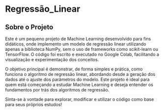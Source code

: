 # Regressão_Linear

## Sobre o Projeto

Este é um pequeno projeto de Machine Learning desenvolvido para fins didáticos, onde implemento um modelo de regressão linear utilizando apenas a biblioteca NumPy, sem o uso de frameworks como scikit-learn ou TensorFlow. O código foi escrito e executado no Google Colab, facilitando a visualização e experimentação dos conceitos.

O objetivo principal é demonstrar, de forma simples e prática, como funciona o algoritmo de regressão linear, abordando desde a geração dos dados até o ajuste dos parâmetros do modelo. Este projeto é ideal para quem está começando a estudar Machine Learning e deseja entender os fundamentos por trás dos algoritmos de regressão.

Sinta-se à vontade para explorar, modificar e utilizar o código como base para seus próprios estudos!